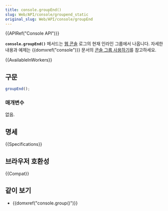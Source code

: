 ```yaml
---
title: console.groupEnd()
slug: Web/API/console/groupend_static
original_slug: Web/API/console/groupEnd
---
```


{{APIRef("Console API")}}

**`console.groupEnd()`** 메서드는 [웹 콘솔](https://firefox-source-docs.mozilla.org/devtools-user/web_console/index.html) 로그의 현재 인라인 그룹에서 나옵니다. 자세한 내용과 예제는 {{domxref("console")}} 문서의 [콘솔 그룹 사용하기](/ko/docs/Web/API/console#콘솔_그룹_사용하기)를 참고하세요.

{{AvailableInWorkers}}

## 구문

```js
groupEnd();
```

### 매개변수

없음.

## 명세

{{Specifications}}

## 브라우저 호환성

{{Compat}}

## 같이 보기

- {{domxref("console.group()")}}
